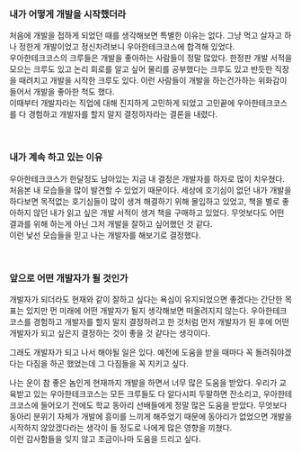 ### 내가 어떻게 개발을 시작했더라
처음에 개발을 접하게 되었던 때를 생각해보면 특별한 이유는 없다.
그냥 먹고 살자고 하나 정한게 개발이었고 정신차려보니 우아한테크코스에 합격해 있었다. <br/>
우아한테크코스의 크루들은 개발을 좋아하는 사람들이 정말 많았다. 
한정판 개발 서적을 모으는 크루도 있고 논리 회로를 알고 싶어 물리를 공부했다는 크루도 있고 반듯한 직장을 때려치고 개발을 시작한 크루도 있다. 
이런 사람들이 개발을 하는건가하는 위화감이 들어서 개발을 좋아한 척도 했다. <br/>
이때부터 개발자라는 직업에 대해 진지하게 고민하게 되었고 고민끝에 우아한테크코스를 다 경험하고 개발자를 할지 말지 결정하자라는 결론을 내렸다.

<br/>

### 내가 계속 하고 있는 이유
우아한테크코스가 한달정도 남아있는 지금 내 결정은 개발자를 하자로 많이 치우쳤다. <br/>
처음본 내 모습들을 많이 발견할 수 있었기 때문이다.
세상에 호기심이 없던 내가 개발을 하다보면 목적없는 호기심들이 많이 생겨 해결하기 위해 몰입하고 있었고, 
책을 별로 좋아하지 않던 내가 읽고 싶은 개발 서적이 생겨 책을 구매하고 있었다.
무엇보다도 어떤 결과를 위해 하는게 아닌 그저 개발을 잘하고 싶어했던 것 같다. <br/>
이런 낯선 모습들을 믿고 나는 개발자를 해보기로 결정했다.

<br/>


### 앞으로 어떤 개발자가 될 것인가
개발자가 되더라도 현재와 같이 잘하고 싶다는 욕심이 유지되었으면 좋겠다는 간단한 목표는 있지만 먼 미래에 어떤 개발자가 될지 생각해보면 떠올려지지 않는다.
우아한테크코스를 경험하고 개발자를 할지 말지 결정하려고 한 것처럼 먼저 개발자가 된 후에 어떤 개발자가 되고 싶은지 결정하는 것이 좋을 것 같다는 생각이다.<br/>

그래도 개발자가 되고 나서 해야될 일은 있다.
예전에 도움을 받을 때마다 꼭 돌려줘야겠다는 다짐을 하곤 했었는데 그 다짐들을 꼭 지키고 싶다.

나는 운이 참 좋은 놈인게 현재까지 개발을 하면서 너무 많은 도움을 받았다.
우리가 교육받고 있는 우아한테크코스는 모든 크루들도 다 알다시피 두말하면 잔소리고, 우아한테크코스에 들어오기 전에도 학교 동아리 선배들에게 정말 많은 도움을 받았다.
무엇보다 동아리 분위기 자체가 개발에 흥미를 느끼게 해주었기 때문에 동아리가 없었으면 개발을 시작하지 않았겠다라는 생각이 들 정도로 나에게 많은 영향을 끼쳤다.<br/>
이런 감사함들을 잊지 않고 조금이나마 도움을 드리고 싶다.
